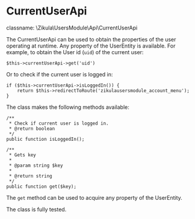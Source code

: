 CurrentUserApi
==============

classname: \Zikula\UsersModule\Api\CurrentUserApi

The CurrentUserApi can be used to obtain the properties of the user operating at runtime. Any property of the UserEntity
is available. For example, to obtain the User id (`uid`) of the current user:

    $this->currentUserApi->get('uid')

Or to check if the current user is logged in:

    if ($this->currentUserApi->isLoggedIn()) {
        return $this->redirectToRoute('zikulausersmodule_account_menu');
    }

The class makes the following methods available:

    /**
     * Check if current user is logged in.
     * @return boolean
     */
    public function isLoggedIn();

    /**
     * Gets key
     *
     * @param string $key
     *
     * @return string
     */
    public function get($key);

The `get` method can be used to acquire any property of the UserEntity.

The class is fully tested.
